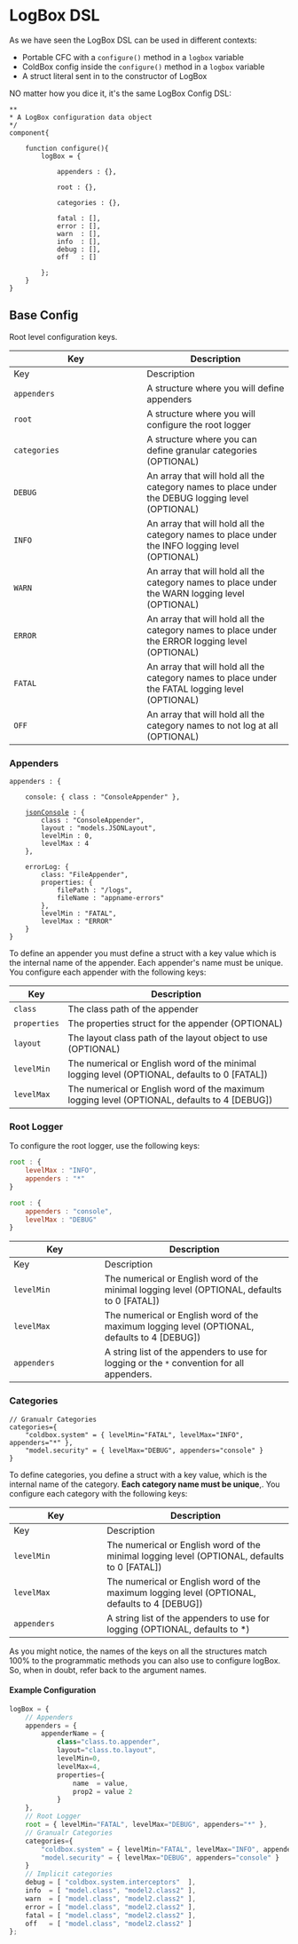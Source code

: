 # LogBox DSL

As we have seen the LogBox DSL can be used in different contexts:

* Portable CFC with a `configure()` method in a `logbox` variable
* ColdBox config inside the `configure()` method in a `logbox` variable
* A struct literal sent in to the constructor of LogBox

NO matter how you dice it, it's the same LogBox Config DSL:

```cfscript
**
* A LogBox configuration data object
*/
component{

    function configure(){
        logBox = {
            
            appenders : {},
            
            root : {},
            
            categories : {},
            
            fatal : [],
            error : [],
            warn  : [],
            info  : [],
            debug : [],
            off   : []

        };
    }
}
```

## Base Config

Root level configuration keys.

<table data-header-hidden><thead><tr><th width="224">Key</th><th>Description</th></tr></thead><tbody><tr><td>Key</td><td>Description</td></tr><tr><td><code>appenders</code></td><td>A structure where you will define appenders</td></tr><tr><td><code>root</code></td><td>A structure where you will configure the root logger</td></tr><tr><td><code>categories</code></td><td>A structure where you can define granular categories (OPTIONAL)</td></tr><tr><td><code>DEBUG</code></td><td>An array that will hold all the category names to place under the DEBUG logging level (OPTIONAL)</td></tr><tr><td><code>INFO</code></td><td>An array that will hold all the category names to place under the INFO logging level (OPTIONAL)</td></tr><tr><td><code>WARN</code></td><td>An array that will hold all the category names to place under the WARN logging level (OPTIONAL)</td></tr><tr><td><code>ERROR</code></td><td>An array that will hold all the category names to place under the ERROR logging level (OPTIONAL)</td></tr><tr><td><code>FATAL</code></td><td>An array that will hold all the category names to place under the FATAL logging level (OPTIONAL)</td></tr><tr><td><code>OFF</code></td><td>An array that will hold all the category names to not log at all (OPTIONAL)</td></tr></tbody></table>

### Appenders

<pre class="language-javascript"><code class="lang-javascript">appenders : {

    console: { class : "ConsoleAppender" },
    
    <a data-footnote-ref href="#user-content-fn-1">jsonConsole</a> : {
        class : "ConsoleAppender",
        layout : "models.JSONLayout",
        levelMin : 0,
        levelMax : 4
    },
    
    errorLog: { 
        class: "FileAppender",
        properties: {
            filePath : "/logs",
            fileName : "appname-errors"     
        },
        levelMin : "FATAL",
        levelMax : "ERROR"
    }
}
</code></pre>

To define an appender you must define a struct with a key value which is the internal name of the appender. Each appender's name must be unique. You configure each appender with the following keys:

| Key          | Description                                                                                   |
| ------------ | --------------------------------------------------------------------------------------------- |
| `class`      | The class path of the appender                                                                |
| `properties` | The properties struct for the appender (OPTIONAL)                                             |
| `layout`     | The layout class path of the layout object to use (OPTIONAL)                                  |
| `levelMin`   | The numerical or English word of the minimal logging level (OPTIONAL, defaults to 0 \[FATAL]) |
| `levelMax`   | The numerical or English word of the maximum logging level (OPTIONAL, defaults to 4 \[DEBUG]) |

### Root Logger

To configure the root logger, use the following keys:

```javascript
root : {
    levelMax : "INFO",
    appenders : "*"
}

root : {
    appenders : "console",
    levelMax : "DEBUG"
}
```

<table data-header-hidden><thead><tr><th width="148">Key</th><th>Description</th></tr></thead><tbody><tr><td>Key</td><td>Description</td></tr><tr><td><code>levelMin</code></td><td>The numerical or English word of the minimal logging level (OPTIONAL, defaults to 0 [FATAL])</td></tr><tr><td><code>levelMax</code></td><td>The numerical or English word of the maximum logging level (OPTIONAL, defaults to 4 [DEBUG])</td></tr><tr><td><code>appenders</code></td><td>A string list of the appenders to use for logging  or the <code>*</code> convention for all appenders.</td></tr></tbody></table>

### Categories

```cfscript
// Granualr Categories
categories={
    "coldbox.system" = { levelMin="FATAL", levelMax="INFO", appenders="*" },
    "model.security" = { levelMax="DEBUG", appenders="console" }
}
```

To define categories, you define a struct with a key value, which is the internal name of the category. **Each category name must be unique**,. You configure each category with the following keys:

<table data-header-hidden><thead><tr><th width="152">Key</th><th>Description</th></tr></thead><tbody><tr><td>Key</td><td>Description</td></tr><tr><td><code>levelMin</code></td><td>The numerical or English word of the minimal logging level (OPTIONAL, defaults to 0 [FATAL])</td></tr><tr><td><code>levelMax</code></td><td>The numerical or English word of the maximum logging level (OPTIONAL, defaults to 4 [DEBUG])</td></tr><tr><td><code>appenders</code></td><td>A string list of the appenders to use for logging (OPTIONAL, defaults to *)</td></tr></tbody></table>

As you might notice, the names of the keys on all the structures match 100% to the programmatic methods you can also use to configure logBox. So, when in doubt, refer back to the argument names.

#### Example Configuration

```javascript
logBox = {
    // Appenders
    appenders = {
        appenderName = {
            class="class.to.appender",
            layout="class.to.layout",
            levelMin=0,
            levelMax=4,
            properties={
                name  = value,
                prop2 = value 2
            }
    },
    // Root Logger
    root = { levelMin="FATAL", levelMax="DEBUG", appenders="*" },
    // Granualr Categories
    categories={
        "coldbox.system" = { levelMin="FATAL", levelMax="INFO", appenders="*" },
        "model.security" = { levelMax="DEBUG", appenders="console" }
    }
    // Implicit categories
    debug = [ "coldbox.system.interceptors"  ],
    info  = [ "model.class", "model2.class2" ],
    warn  = [ "model.class", "model2.class2" ],
    error = [ "model.class", "model2.class2" ],
    fatal = [ "model.class", "model2.class2" ],
    off   = [ "model.class", "model2.class2" ]
};
```



[^1]: 
